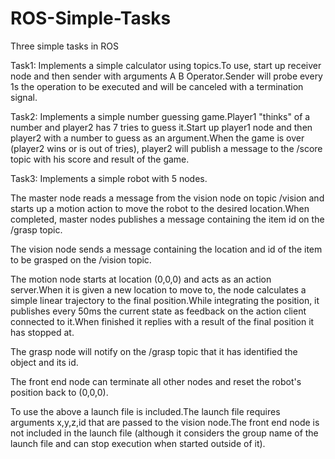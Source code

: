 # ROS-Simple-Tasks
Three simple tasks in ROS


Task1: 
Implements a simple calculator using topics.To use, start up receiver node and then sender with arguments A B Operator.Sender will probe every 1s the operation to be executed and will be canceled with a termination signal.

Task2:
Implements a simple number guessing game.Player1 "thinks" of a number and player2 has 7 tries to guess it.Start up player1 node and then player2 with a number to guess as an argument.When the game is over (player2 wins or is out of tries), player2 will publish a message to the /score topic with his score and result of the game.

Task3:
Implements a simple robot with 5 nodes.

The master node reads a message from the vision node on topic /vision and starts up a motion action to move the robot to the desired location.When completed, master nodes publishes a message containing the item id on the /grasp topic.

The vision node sends a message containing the location and id of the item to be grasped on the /vision topic.

The motion node starts at location (0,0,0) and acts as an action server.When it is given a new location to move to, the node calculates a simple linear trajectory to the final position.While integrating the position, it publishes every 50ms the current state as feedback on the action client connected to it.When finished it replies with a result of the final position it has stopped at.

The grasp node will notify on the /grasp topic that it has identified the object and its id.

The front end node can terminate all other nodes and reset the robot's position back to (0,0,0).

To use the above a launch file is included.The launch file requires arguments x,y,z,id that are passed to the vision node.The front end node is not included in the launch file (although it considers the group name of the launch file and can stop execution when started outside of it).
